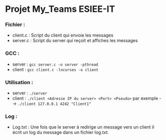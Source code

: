 # Projet My_Teams ESIEE-IT
 
### Fichier : 
- client.c : Script du client qui envoie les messages
- server.c : Script du server qui reçoit et affiches les messages

### GCC : 
- server : `gcc server.c -o server -pthread`
- client : `gcc client.c -lncurses -o client`

### Utilisation : 
- server : `./server` 
- client : `./client <Adresse IP du server> <Port> <Pseudo>` par exemple --> `./client 127.0.0.1 4242 "Client1"`

### Log : 
- Log.txt : Une fois que le server à redirige un message vers un client il écrit un log du message dans un fichier log.txt.  
